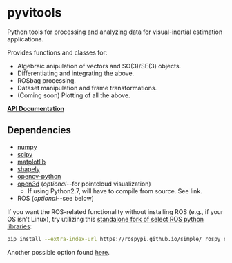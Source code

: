 # pyvitools

Python tools for processing and analyzing data for visual-inertial estimation applications.

Provides functions and classes for:

- Algebraic anipulation of vectors and SO(3)/SE(3) objects.
- Differentiating and integrating the above.
- ROSbag processing.
- Dataset manipulation and frame transformations.
- (Coming soon) Plotting of all the above.

**[API Documentation](https://goromal.github.io/pyvitools/)**

## Dependencies

- [numpy](https://numpy.org/)
- [scipy](https://www.scipy.org/)
- [matplotlib](https://matplotlib.org/)
- [shapely](https://pypi.org/project/Shapely/)
- [opencv-python](https://pypi.org/project/opencv-python/)
- [open3d](http://www.open3d.org/docs/release/getting_started.html) (*optional*--for pointcloud visualization)
  - If using Python2.7, will have to compile from source. See link.
- ROS (*optional*--see below)

If you want the ROS-related functionality without installing ROS (e.g., if your OS isn't Linux), try utilizing this [standalone fork of select ROS python libraries](https://github.com/rospypi/simple):

```bash
pip install --extra-index-url https://rospypi.github.io/simple/ rospy std-msgs geometry-msgs sensor-msgs nav-msgs cv-bridge rosbag roslz4 actionlib-msgs
```

Another possible option found [here](https://discourse.ros.org/t/experimental-python-package-index-for-ros/10366/2).

